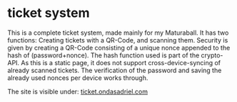 # ticket system
This is a complete ticket system, made mainly for my Maturaball.
It has two functions: Creating tickets with a QR-Code, and scanning them.
Security is given by creating a QR-Code consisting of a unique nonce appended to the hash of (password+nonce).
The hash function used is part of the crypto-API.
As this is a static page, it does not support cross-device-syncing of already scanned tickets. 
The verification of the password and saving the already used nonces per device works through.

The site is visible under: <a href="ticket.ondasadriel.com">ticket.ondasadriel.com</a>
